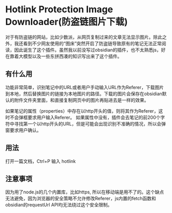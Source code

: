 # Hotlink Protection Image Downloader(防盗链图片下载)
对于有防盗链的网站，比如少数派，从网页复制过来的文章无法显示图片。除此之外，我还看到不少网友使用的“图床”突然开启了防盗链导致原有的笔记无法正常阅读，因此诞生了这个插件。虽然我以前没写过obsidian的插件，也不太熟悉js，好在靠着大模型以及一些东拼西凑的知识写出来了这个插件。

## 有什么用
功能非常简单，识别笔记中的URL或者用户手动输入URL作为Referer，下载图片到本地，然后替换图片的链接为本地图片的路径。下载的图片会保存在obsidian默认的附件文件夹里面，和直接复制网页中的图片再贴进去是一样的效果。

如果笔记的属性（properties）中存在以http开头的值，则将其作为Referer，这时不会弹框要求用户输入Referer。
如果属性中没有，插件会去笔记的前200个字符中寻找第一个以http开头的URL，但是可能会出现识别不准确的情况，所以会弹窗要求用户确认。

## 用法
打开一篇文档，Ctrl+P 输入 hotlink

## 注意事项
因为用了node.js的几个内置库，比如https, 所以在移动端是用不了的。这个缺点无法避免，因为浏览器的安全策略不允许修改Referer，js内置的fetch函数和obsidian的requestUrl API均无法绕过这个安全限制。